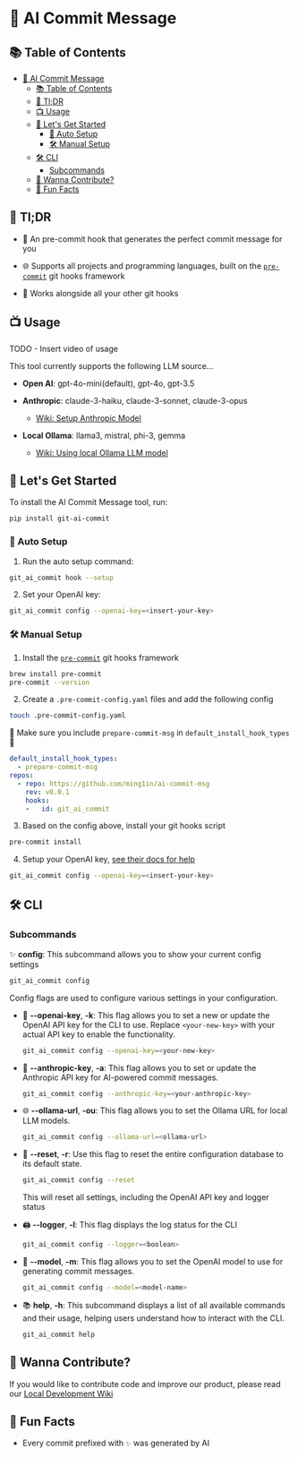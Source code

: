 # 🤖 AI Commit Message

## 📚 Table of Contents
- [🤖 AI Commit Message](#-ai-commit-message)
  - [📚 Table of Contents](#-table-of-contents)
  - [🚀 Tl;DR](#-tldr)
  - [📺 Usage](#-usage)
  - [🚀 Let's Get Started](#-lets-get-started)
    - [🤖 Auto Setup](#-auto-setup)
    - [🛠️ Manual Setup](#️-manual-setup)
  - [🛠️ CLI](#️-cli)
    - [Subcommands](#subcommands)
  - [🤝 Wanna Contribute?](#-wanna-contribute)
  - [🎉 Fun Facts](#-fun-facts)

## 🚀 Tl;DR

- 🤖 An pre-commit hook that generates the perfect commit message for you

- 🌐 Supports all projects and programming languages, built on the [`pre-commit`](https://pre-commit.com/) git hooks framework

- 🔗 Works alongside all your other git hooks

## 📺 Usage

TODO - Insert video of usage

This tool currently supports the following LLM source...

- **Open AI**: gpt-4o-mini(default), gpt-4o, gpt-3.5

- **Anthropic**: claude-3-haiku, claude-3-sonnet, claude-3-opus
  - [Wiki: Setup Anthropic Model](./wiki/anthropic.md)

- **Local Ollama**: llama3, mistral, phi-3, gemma
  - [Wiki: Using local Ollama LLM model](./wiki/ollama.md)

## 🚀 Let's Get Started

To install the AI Commit Message tool, run:

```bash
pip install git-ai-commit
```

### 🤖 Auto Setup 

1. Run the auto setup command:

```bash
git_ai_commit hook --setup
```

2. Set your OpenAI key:

```bash
git_ai_commit config --openai-key=<insert-your-key>
```

### 🛠️ Manual Setup

1. Install the [`pre-commit`](https://pre-commit.com/) git hooks framework

```bash
brew install pre-commit
pre-commit --version 
```

2. Create a `.pre-commit-config.yaml` files and add the following config

```bash
touch .pre-commit-config.yaml 
```

🚨 Make sure you include `prepare-commit-msg` in `default_install_hook_types`🚨

```yaml
default_install_hook_types: 
  - prepare-commit-msg
repos:
  - repo: https://github.com/ming1in/ai-commit-msg
    rev: v0.0.1
    hooks:
    -   id: git_ai_commit
```

3. Based on the config above, install your git hooks script

```bash
pre-commit install
```

4. Setup your OpenAI key, [see their docs for help](https://platform.openai.com/docs/quickstart)

```bash
git_ai_commit config --openai-key=<insert-your-key>
```

## 🛠️ CLI

### Subcommands

✨ **config**:
  This subcommand allows you to show your current config settings

  ```bash
  git_ai_commit config
  ```

  Config flags are used to configure various settings in your configuration.
  
- 🔑 **--openai-key**, **-k**:
    This flag allows you to set a new or update the OpenAI API key for the CLI to use. Replace `<your-new-key>` with your actual API key to enable the functionality.

  ```bash
  git_ai_commit config --openai-key=<your-new-key> 
  ```
  
- 🔑 **--anthropic-key**, **-a**:
This flag allows you to set or update the Anthropic API key for AI-powered commit messages.

  ```bash
  git_ai_commit config --anthropic-key=<your-anthropic-key>
  ```
  
- 🌐 **--ollama-url**, **-ou**:
  This flag allows you to set the Ollama URL for local LLM models.

  ```bash
  git_ai_commit config --ollama-url=<ollama-url>
  ```

- 🔄 **--reset**, **-r**:
  Use this flag to reset the entire configuration database to its default state.

  ```bash
  git_ai_commit config --reset
  ```

  This will reset all settings, including the OpenAI API key and logger status

- 🖨️ **--logger**, **-l**:
  This flag displays the log status for the CLI

  ```bash
  git_ai_commit config --logger=<boolean>
  ```

- 🧠 **--model**, **-m**:
  This flag allows you to set the OpenAI model to use for generating commit messages.

  ```bash
  git_ai_commit config --model=<model-name>
  ```

- 📚 **help**, **-h**:
  This subcommand displays a list of all available commands and their usage, helping users understand how to interact with the CLI.

  ```bash
  git_ai_commit help
  ```


## 🤝 Wanna Contribute?

If you would like to contribute code and improve our product, please read our
[Local Development Wiki](./wiki/local_development.md)

## 🎉 Fun Facts

- Every commit prefixed with `✨` was generated by AI
